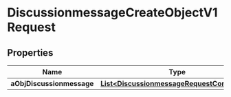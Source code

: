 

# DiscussionmessageCreateObjectV1Request

## Properties

Name | Type | Description | Notes
------------ | ------------- | ------------- | -------------
**aObjDiscussionmessage** | [**List&lt;DiscussionmessageRequestCompound&gt;**](DiscussionmessageRequestCompound.md) |  | 




